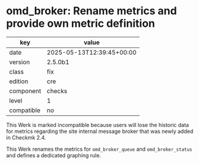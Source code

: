 [//]: # (werk v2)
# omd_broker: Rename metrics and provide own metric definition

key        | value
---------- | ---
date       | 2025-05-13T12:39:45+00:00
version    | 2.5.0b1
class      | fix
edition    | cre
component  | checks
level      | 1
compatible | no

This Werk is marked incompatible because users will lose the historic
data for metrics regarding the site internal message broker that was
newly added in Checkmk 2.4.

This Werk renames the metrics for `omd_broker_queue` and `omd_broker_status`
and defines a dedicated graphing rule.
